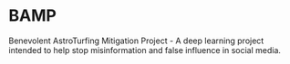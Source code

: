 # BAMP
Benevolent AstroTurfing Mitigation Project - A deep learning project intended to help stop misinformation and false influence in social media.
